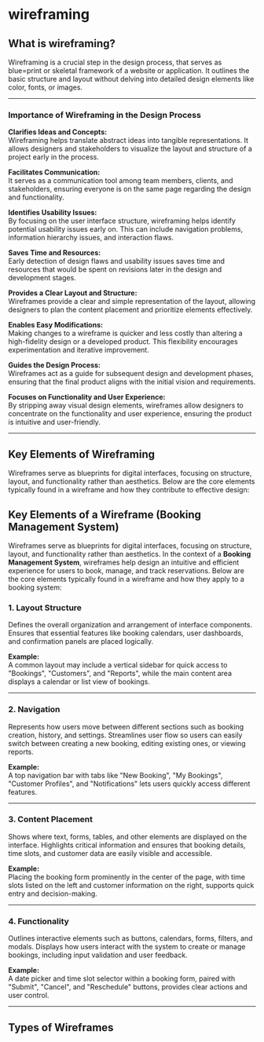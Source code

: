 # wireframing

## What is wireframing?

Wireframing is a crucial step in the design process, that serves as blue=print or skeletal framework of a website or application. It outlines the basic structure and layout without delving into detailed design elements like color, fonts, or images.

---

### Importance of Wireframing in the Design Process

**Clarifies Ideas and Concepts:**  
Wireframing helps translate abstract ideas into tangible representations. It allows designers and stakeholders to visualize the layout and structure of a project early in the process.  

**Facilitates Communication:**  
It serves as a communication tool among team members, clients, and stakeholders, ensuring everyone is on the same page regarding the design and functionality.  

**Identifies Usability Issues:**  
By focusing on the user interface structure, wireframing helps identify potential usability issues early on. This can 
include navigation problems, information hierarchy issues, and interaction flaws.  

**Saves Time and Resources:**  
Early detection of design flaws and usability issues saves time and resources that would be spent on revisions later in the design and development stages.  

**Provides a Clear Layout and Structure:**  
Wireframes provide a clear and simple representation of the layout, allowing designers to plan the content placement and prioritize elements effectively.  

**Enables Easy Modifications:**  
Making changes to a wireframe is quicker and less costly than altering a high-fidelity design or a developed product. This flexibility encourages experimentation and iterative improvement.  

**Guides the Design Process:**  
Wireframes act as a guide for subsequent design and development phases, ensuring that the final product aligns with the initial vision and requirements.  

**Focuses on Functionality and User Experience:**  
By stripping away visual design elements, wireframes allow designers to concentrate on the functionality and user experience, ensuring the product is intuitive and user-friendly. 

---

## Key Elements of Wireframing

Wireframes serve as blueprints for digital interfaces, focusing on structure, layout, and functionality rather than aesthetics. Below are the core elements typically found in a wireframe and how they contribute to effective design:  

## Key Elements of a Wireframe (Booking Management System)

Wireframes serve as blueprints for digital interfaces, focusing on structure, layout, and functionality rather than aesthetics. In the context of a **Booking Management System**, wireframes help design an intuitive and efficient experience for users to book, manage, and track reservations. Below are the core elements typically found in a wireframe and how they apply to a booking system:

### 1. **Layout Structure**
Defines the overall organization and arrangement of interface components. Ensures that essential features like booking calendars, user dashboards, and confirmation panels are placed logically.

**Example:**  
A common layout may include a vertical sidebar for quick access to "Bookings", "Customers", and "Reports", while the main content area displays a calendar or list view of bookings.

---

### 2. **Navigation**
Represents how users move between different sections such as booking creation, history, and settings. Streamlines user flow so users can easily switch between creating a new booking, editing existing ones, or viewing reports.

**Example:**  
A top navigation bar with tabs like "New Booking", "My Bookings", "Customer Profiles", and "Notifications" lets users quickly access different features.

---

### 3. **Content Placement**
Shows where text, forms, tables, and other elements are displayed on the interface. Highlights critical information and ensures that booking details, time slots, and customer data are easily visible and accessible.

**Example:**  
Placing the booking form prominently in the center of the page, with time slots listed on the left and customer information on the right, supports quick entry and decision-making.

---

### 4. **Functionality**
Outlines interactive elements such as buttons, calendars, forms, filters, and modals. Displays how users interact with the system to create or manage bookings, including input validation and user feedback.

**Example:**  
A date picker and time slot selector within a booking form, paired with "Submit", "Cancel", and "Reschedule" buttons, provides clear actions and user control.

---

## Types of Wireframes
